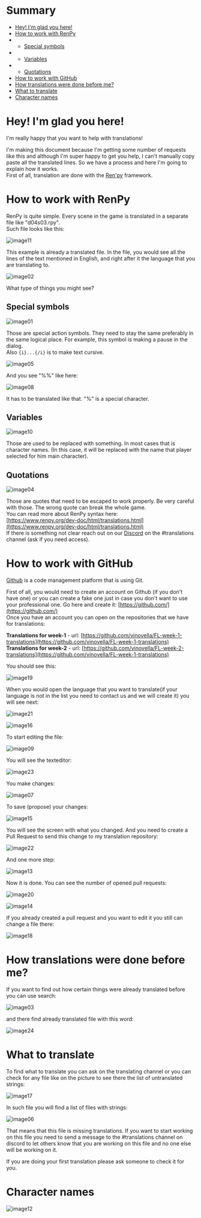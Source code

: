 # Summary

- [Hey! I'm glad you here!](#hey-i-m-glad-you-here)
- [How to work with RenPy](#how-to-work-with-renpy)
- - [Special symbols](#special-symbols)
- - [Variables](#variables)
- - [Quotations](#quotations)
- [How to work with GitHub](#how-to-work-with-github)
- [How translations were done before me?](#how-translations-were-done-before-me)
- [What to translate](#what-to-translate)
- [Character names](#character-names)

# Hey! I'm glad you here!

I'm really happy that you want to help with translations!

I'm making this document because I'm getting some number of requests like this and although I'm super happy to get you help, I can't manually copy paste all the translated lines. So we have a process and here I'm going to explain how it works.  
First of all, translation are done with the [Ren'py](https://www.renpy.org/) framework.

# How to work with RenPy

RenPy is quite simple. Every scene in the game is translated in a separate file like "d04s03.rpy".  
Such file looks like this:

![image11](./media/image11.png)

This example is already a translated file. In the file, you would see all the lines of the text mentioned in English, and right after it the language that you are translating to.

![image02](./media/image02.png)

What type of things you might see?

## Special symbols

![image01](./media/image01.png)  

Those are special action symbols. They need to stay the same preferably in the same logical place. For example, this symbol is making a pause in the dialog.  
Also `{i}...{/i}` is to make text cursive.

![image05](./media/image05.png)

And you see "%%" like here:

![image08](./media/image08.png)

It has to be translated like that. "%" is a special character.

## Variables

![image10](./media/image10.png)

Those are used to be replaced with something. In most cases that is character names. (In this case, it will be replaced with the name that player selected for him main character).

## Quotations

![image04](./media/image04.png)

Those are quotes that need to be escaped to work properly. Be very careful with those. The wrong quote can break the whole game.  
You can read more about RenPy syntax here:  
[https://www.renpy.org/dev-doc/html/translations.html](https://www.renpy.org/dev-doc/html/translations.html)  
If there is something not clear reach out on our [Discord](https://discord.gg/efmQRNtFks) on the #translations channel (ask if you need access). 

# How to work with GitHub

[Github](https://github.com/) is a code management platform that is using Git.

First of all, you would need to create an account on Github (if you don't have one) or you can create a fake one just in case you don't want to use your professional one. Go here and create it: [https://github.com/](https://github.com/)  
Once you have an account you can open on the repositories that we have for translations:

**Translations for week-1** - url: [https://github.com/vinovella/FL-week-1-translations](https://github.com/vinovella/FL-week-1-translations)  
**Translations for week-2** - url: [https://github.com/vinovella/FL-week-2-translations](https://github.com/vinovella/FL-week-1-translations)

You should see this:

![image19](./media/image19.png)

When you would open the language that you want to translate(if your language is not in the list you need to contact us and we will create it) you will see next:

![image21](./media/image21.png)

![image16](./media/image16.png)

To start editing the file:

![image09](./media/image09.png)

You will see the texteditor:

![image23](./media/image23.png)

You make changes:

![image07](./media/image07.png)

To save (propose) your changes:

![image15](./media/image15.png)

You will see the screen with what you changed. And you need to create a Pull Request to send this change to my translation repository:

![image22](./media/image22.png)

And one more step:

![image13](./media/image13.png)

Now it is done. You can see the number of opened pull requests:

![image20](./media/image20.png)

![image14](./media/image14.png)

If you already created a pull request and you want to edit it you still can change a file there:

![image18](./media/image18.png)

# How translations were done before me?

If you want to find out how certain things were already translated before you can use search:

![image03](./media/image03.png)

and there find already translated file with this word:

![image24](./media/image24.png)

# What to translate

To find what to translate you can ask on the translating channel or you can check for any file like on the picture to see there the list of untranslated strings:

![image17](./media/image17.png)

In such file you will find a list of files with strings:

![image06](./media/image06.png)

That means that this file is missing translations. If you want to start working on this file you need to send a message to the #translations channel on discord to let others know that you are working on this file and no one else will be working on it.

If you are doing your first translation please ask someone to check it for you.

# Character names

![image12](./media/image12.png)
